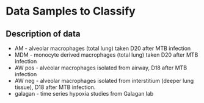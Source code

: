 # Data Samples to Classify

## Description of data

- AM - alveolar macrophages (total lung) taken D20 after MTB infection
- MDM - monocyte derived macrophages (total lung) taken D20 after MTB infection
- AW pos - alveolar macrophages isolated from airway, D18 after MTB infection
- AW neg - alveolar macrophages isolated from interstitium (deeper lung tissue), D18 after MTB infection.
- galagan - time series hypoxia studies from Galagan lab


